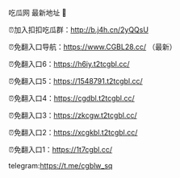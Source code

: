 吃瓜网 最新地址 👋 

⏰加入扣扣吃瓜群：http://b.j4h.cn/2yQQsU

⏰免翻入口导航：https://www.CGBL28.cc/  （最新）

⏰免翻入口6：https://h6iy.t2tcgbl.cc/

⏰免翻入口5：https://1548791.t2tcgbl.cc/

⏰免翻入口4：https://cgdbl.t2tcgbl.cc/

⏰免翻入口3：https://zkcgw.t2tcgbl.cc/

⏰免翻入口2：https://xcgkbl.t2tcgbl.cc/

⏰免翻入口1：https://1t7cgbl.cc/

telegram:https://t.me/cgblw_sq


